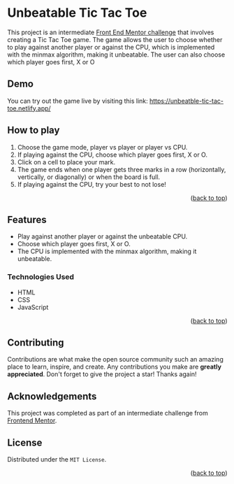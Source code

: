 <a name="readme-top"></a>
# Unbeatable Tic Tac Toe


This project is an intermediate [Front End Mentor challenge](https://www.frontendmentor.io/challenges/tic-tac-toe-game-Re7ZF_E2v) that involves creating
a Tic Tac Toe game. The game allows the user to choose whether to play against another player or against the CPU, which is implemented with the minmax algorithm,
making it unbeatable. The user can also choose which player goes first, X or O


## Demo
You can try out the game live by visiting this link: https://unbeatble-tic-tac-toe.netlify.app/


## How to play

 1. Choose the game mode, player vs player or player vs CPU.
 2. If playing against the CPU, choose which player goes first, X or O.
 3. Click on a cell to place your mark.
 4. The game ends when one player gets three marks in a row (horizontally, vertically, or diagonally) or when the board is full.
 5. If playing against the CPU, try your best to not lose!
 
 
 <p align="right">(<a href="#readme-top">back to top</a>)</p>
 

## Features
* Play against another player or against the unbeatable CPU.
* Choose which player goes first, X or O.
* The CPU is implemented with the minmax algorithm, making it unbeatable.

### Technologies Used

* HTML
* CSS
* JavaScript

 
 <p align="right">(<a href="#readme-top">back to top</a>)</p>
 
 
## Contributing

Contributions are what make the open source community such an amazing place to learn, inspire, and create. Any contributions you make are **greatly appreciated**.
Don't forget to give the project a star! Thanks again!


## Acknowledgements


This project was completed as part of an intermediate challenge from [Frontend Mentor](https://www.frontendmentor.io/challenges/tic-tac-toe-game-Re7ZF_E2v).


## License

Distributed under the `MIT License`.

<p align="right">(<a href="#readme-top">back to top</a>)</p>





